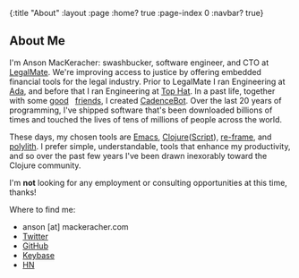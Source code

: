 {:title "About"
 :layout :page
 :home? true
 :page-index 0
 :navbar? true}

## About Me

I'm Anson MacKeracher: swashbucker, software engineer, and CTO at
[LegalMate](https://legalmate.co). We're improving access to justice
by offering embedded financial tools for the legal industry. Prior to
LegalMate I ran Engineering at [Ada](https://ada.cx), and before that
I ran Engineering at [Top Hat](https://tophat.com). In a past life,
together with some [good](https://www.straightlinephobia.com/) &nbsp;
[friends](https://www.willbenmitch.com/), I created
[CadenceBot](https://cadencebot.com). Over the last 20 years of
programming, I've shipped software that's been downloaded billions of
times and touched the lives of tens of millions of people across the
world.

These days, my chosen tools are
[Emacs](https://www.gnu.org/software/emacs/),
[Clojure](https://clojure.org/)([Script](https://clojurescript.org/)),
[re-frame](https://github.com/day8/re-frame), and
[polylith](https://github.com/polyfy/polylith). I prefer simple,
understandable, tools that enhance my productivity, and so over the
past few years I've been drawn inexorably toward the Clojure
community.

I'm **not** looking for any employment or consulting opportunities at
this time, thanks!

Where to find me:

- anson [at] mackeracher.com
- [Twitter](https://twitter.com/amackera)
- [GitHub](https://github.com/amackera)
- [Keybase](https://keybase.io/amackera)
- [HN](https://news.ycombinator.com/user?id=amackera)
